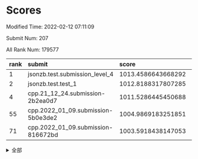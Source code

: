 # Scores

Modified Time: 2022-02-12 07:11:09

Submit Num: 207

All Rank Num: 179577

| rank |               submit               |       score        |       sigma        | pk_num |
| :--- | :--------------------------------- | :----------------- | :----------------- | :----- |
| 1    | jsonzb.test.submission_level_4     | 1013.4586643668292 | 0.8033339124737445 | 3468   |
| 2    | jsonzb.test.test_1                 | 1012.8188317807285 | 0.8312706618547014 | 3467   |
| 4    | cpp.21_12_24.submission-2b2ea0d7   | 1011.5286445450688 | 0.7747864477934578 | 3465   |
| 55   | cpp.2022_01_09.submission-5b0e3de2 | 1004.9869183251851 | 0.7269560915627638 | 3472   |
| 71   | cpp.2022_01_09.submission-816672bd | 1003.5918438147053 | 0.7163358840827884 | 3473   |


<details>
<summary>全部</summary>

| rank |                 submit                 |       score        |       sigma        | pk_num |
| :--- | :------------------------------------- | :----------------- | :----------------- | :----- |
| 1    | jsonzb.test.submission_level_4         | 1013.4586643668292 | 0.8033339124737445 | 3468   |
| 2    | jsonzb.test.test_1                     | 1012.8188317807285 | 0.8312706618547014 | 3467   |
| 3    | gobigger.level_3.submission_level_3_13 | 1011.5956802458977 | 0.7765942424059679 | 3471   |
| 4    | cpp.21_12_24.submission-2b2ea0d7       | 1011.5286445450688 | 0.7747864477934578 | 3465   |
| 5    | gobigger.level_3.submission_level_3_20 | 1011.2420519380815 | 0.7813913679363305 | 3465   |
| 6    | gobigger.level_3.submission_level_3_40 | 1011.2269782883992 | 0.7979807390919049 | 3469   |
| 7    | gobigger.level_3.submission_level_3_7  | 1011.1826824484328 | 0.7538127616194334 | 3472   |
| 8    | gobigger.level_3.submission_level_3_46 | 1011.0730608634469 | 0.7611899128563283 | 3465   |
| 9    | gobigger.level_3.submission_level_3_21 | 1011.0511385003322 | 0.7611290711696626 | 3472   |
| 10   | gobigger.level_3.submission_level_3_38 | 1010.9539705162488 | 0.771962118802689  | 3468   |
| 11   | gobigger.level_3.submission_level_3_44 | 1010.9046916830607 | 0.7826413545547383 | 3469   |
| 12   | gobigger.level_3.submission_level_3_18 | 1010.6918534632549 | 0.7446724137414377 | 3468   |
| 13   | gobigger.level_3.submission_level_3_11 | 1010.6235723420084 | 0.7787358386868408 | 3475   |
| 14   | gobigger.level_3.submission_level_3_45 | 1010.5606433849608 | 0.7685536548340067 | 3471   |
| 15   | gobigger.level_3.submission_level_3_8  | 1010.5266450546046 | 0.7472431534856803 | 3473   |
| 16   | gobigger.level_3.submission_level_3_16 | 1010.5028568687353 | 0.7723664904753974 | 3467   |
| 17   | gobigger.level_3.submission_level_3_17 | 1010.3489332932545 | 0.757423090559107  | 3470   |
| 18   | gobigger.level_3.submission_level_3_26 | 1010.3461212009919 | 0.7384673364376457 | 3470   |
| 19   | gobigger.level_3.submission_level_3_48 | 1010.3437685933799 | 0.7625265824742061 | 3469   |
| 20   | gobigger.level_3.submission_level_3_15 | 1010.3393900758018 | 0.7554184959515438 | 3472   |
| 21   | gobigger.level_3.submission_level_3_39 | 1010.3254469835719 | 0.7602770906199349 | 3470   |
| 22   | gobigger.level_3.submission_level_3_28 | 1010.3125336032836 | 0.7620102743078767 | 3468   |
| 23   | gobigger.level_3.submission_level_3_41 | 1010.1519214349566 | 0.7678464540729565 | 3468   |
| 24   | gobigger.level_3.submission_level_3_32 | 1010.1422464176666 | 0.755810604079936  | 3468   |
| 25   | gobigger.level_3.submission_level_3_14 | 1010.0606944885233 | 0.7483833004530536 | 3468   |
| 26   | gobigger.level_3.submission_level_3_9  | 1010.0395387761719 | 0.7502003036751953 | 3468   |
| 27   | gobigger.level_3.submission_level_3_35 | 1010.0099286537846 | 0.7772317537836083 | 3472   |
| 28   | gobigger.level_3.submission_level_3_27 | 1009.9826616142915 | 0.747539940875719  | 3468   |
| 29   | gobigger.level_3.submission_level_3_19 | 1009.9766157418588 | 0.7671071679077666 | 3467   |
| 30   | gobigger.level_3.submission_level_3_29 | 1009.9562580594061 | 0.7587348659555585 | 3470   |
| 31   | gobigger.level_3.submission_level_3_5  | 1009.8568273048144 | 0.7649574498353583 | 3470   |
| 32   | gobigger.level_3.submission_level_3_2  | 1009.8308359878221 | 0.7538129810534577 | 3475   |
| 33   | gobigger.level_3.submission_level_3_31 | 1009.8223346171059 | 0.7641719135220606 | 3470   |
| 34   | gobigger.level_3.submission_level_3_37 | 1009.7996183735316 | 0.7446524615151489 | 3472   |
| 35   | gobigger.level_3.submission_level_3_42 | 1009.7942155901692 | 0.7545205614500546 | 3470   |
| 36   | gobigger.level_3.submission_level_3_30 | 1009.7462922784646 | 0.7795745039074596 | 3470   |
| 37   | gobigger.level_3.submission_level_3_36 | 1009.7227784102388 | 0.7468875516760005 | 3472   |
| 38   | gobigger.level_3.submission_level_3_1  | 1009.6167144528007 | 0.7572348778322744 | 3472   |
| 39   | gobigger.level_3.submission_level_3_3  | 1009.5851451377663 | 0.7486993586197159 | 3472   |
| 40   | gobigger.level_3.submission_level_3_34 | 1009.4354327194043 | 0.7497013489059183 | 3472   |
| 41   | gobigger.level_3.submission_level_3_43 | 1009.395057375429  | 0.7405511789548536 | 3470   |
| 42   | gobigger.level_3.submission_level_3_23 | 1009.2955477529671 | 0.7335060133927204 | 3470   |
| 43   | gobigger.level_3.submission_level_3_12 | 1009.2701473145303 | 0.7492666108771336 | 3471   |
| 44   | gobigger.level_3.submission_level_3_6  | 1009.1205596681007 | 0.7398450349870407 | 3470   |
| 45   | gobigger.level_3.submission_level_3_25 | 1009.0640209396206 | 0.7282168621292157 | 3472   |
| 46   | gobigger.level_3.submission_level_3_22 | 1008.9664883603573 | 0.7602183639520098 | 3472   |
| 47   | gobigger.level_3.submission_level_3_49 | 1008.9028987084359 | 0.7450150498077137 | 3471   |
| 48   | gobigger.level_3.submission_level_3_24 | 1008.7749728329419 | 0.7238203987147848 | 3465   |
| 49   | gobigger.level_3.submission_level_3_4  | 1008.6487193550802 | 0.7519753951138171 | 3474   |
| 50   | gobigger.level_3.submission_level_3_0  | 1008.5313600040294 | 0.7378306158607891 | 3471   |
| 51   | gobigger.level_3.submission_level_3_10 | 1008.4791128612976 | 0.7377803330109577 | 3471   |
| 52   | gobigger.level_3.submission_level_3_47 | 1008.3077662660523 | 0.7347198288142985 | 3471   |
| 53   | gobigger.level_3.submission_level_3_33 | 1008.0334091361581 | 0.7438403530507834 | 3466   |
| 54   | gobigger.level_1.submission_level_1_34 | 1005.9262354400872 | 0.7477361252103348 | 3466   |
| 55   | cpp.2022_01_09.submission-5b0e3de2     | 1004.9869183251851 | 0.7269560915627638 | 3472   |
| 56   | gobigger.level_1.submission_level_1_35 | 1004.6032898155837 | 0.7273132020475206 | 3469   |
| 57   | gobigger.level_1.submission_level_1_30 | 1004.4821348814137 | 0.7186713803327822 | 3474   |
| 58   | gobigger.level_1.submission_level_1_39 | 1004.4545802944305 | 0.7300456061151034 | 3471   |
| 59   | gobigger.level_1.submission_level_1_19 | 1004.3108863422393 | 0.7184002145917536 | 3472   |
| 60   | gobigger.level_1.submission_level_1_20 | 1004.2733404506305 | 0.7187985504827633 | 3474   |
| 61   | gobigger.level_1.submission_level_1_15 | 1004.1887496896436 | 0.7288685283537487 | 3469   |
| 62   | gobigger.level_1.submission_level_1_36 | 1004.1595505303936 | 0.7166857753023612 | 3468   |
| 63   | gobigger.level_1.submission_level_1_9  | 1004.1469005734525 | 0.7149219821594249 | 3465   |
| 64   | gobigger.level_1.submission_level_1_5  | 1004.1316400615408 | 0.7196578039745198 | 3472   |
| 65   | gobigger.level_1.submission_level_1_37 | 1004.1188511855115 | 0.7114166607212443 | 3470   |
| 66   | gobigger.level_1.submission_level_1_16 | 1004.0428013777708 | 0.7219787464679961 | 3466   |
| 67   | gobigger.level_1.submission_level_1_22 | 1004.010270425366  | 0.7184261707136181 | 3467   |
| 68   | gobigger.level_1.submission_level_1_21 | 1003.9449122049588 | 0.7111274789586112 | 3472   |
| 69   | gobigger.level_1.submission_level_1_4  | 1003.9422406824033 | 0.7068096235038623 | 3468   |
| 70   | gobigger.level_1.submission_level_1_23 | 1003.7030802566261 | 0.7042697626021449 | 3464   |
| 71   | cpp.2022_01_09.submission-816672bd     | 1003.5918438147053 | 0.7163358840827884 | 3473   |
| 72   | gobigger.level_1.submission_level_1_29 | 1003.5580034658462 | 0.7202640214629765 | 3467   |
| 73   | gobigger.level_1.submission_level_1_6  | 1003.5325556944002 | 0.7138703199366918 | 3467   |
| 74   | gobigger.level_1.submission_level_1_33 | 1003.524046371324  | 0.7101336314281004 | 3469   |
| 75   | gobigger.level_1.submission_level_1_28 | 1003.4839754613    | 0.7265913653159628 | 3469   |
| 76   | gobigger.level_1.submission_level_1_8  | 1003.4642293966155 | 0.7155908289591777 | 3471   |
| 77   | gobigger.level_1.submission_level_1_14 | 1003.2828221794504 | 0.7122060860359078 | 3471   |
| 78   | gobigger.level_1.submission_level_1_25 | 1003.2721203378408 | 0.713321115848814  | 3467   |
| 79   | gobigger.level_1.submission_level_1_45 | 1003.2683818217262 | 0.7204730485610854 | 3468   |
| 80   | gobigger.level_1.submission_level_1_43 | 1003.1908356602222 | 0.7229076278592443 | 3473   |
| 81   | gobigger.level_1.submission_level_1_47 | 1003.1758508887331 | 0.7273532600880366 | 3475   |
| 82   | gobigger.level_1.submission_level_1_18 | 1003.1721060834645 | 0.7056076960334873 | 3475   |
| 83   | gobigger.level_1.submission_level_1_48 | 1003.1694365932692 | 0.7247552978267887 | 3475   |
| 84   | gobigger.level_1.submission_level_1_10 | 1003.1573456580147 | 0.728149563870833  | 3472   |
| 85   | gobigger.level_1.submission_level_1_40 | 1003.1039221558286 | 0.7128523670635452 | 3470   |
| 86   | gobigger.level_1.submission_level_1_41 | 1003.0844735778851 | 0.712117212188966  | 3471   |
| 87   | gobigger.level_1.submission_level_1_32 | 1002.9945879445806 | 0.7186718580910646 | 3473   |
| 88   | gobigger.level_1.submission_level_1_1  | 1002.9877993984259 | 0.7163294634461753 | 3466   |
| 89   | gobigger.level_1.submission_level_1_31 | 1002.9256588532517 | 0.7066918379427142 | 3469   |
| 90   | gobigger.level_1.submission_level_1_11 | 1002.9245332375845 | 0.7130414528499087 | 3471   |
| 91   | gobigger.level_1.submission_level_1_24 | 1002.8150674427303 | 0.7121550472890832 | 3472   |
| 92   | gobigger.level_1.submission_level_1_38 | 1002.7196333834655 | 0.7242847801452152 | 3467   |
| 93   | gobigger.level_1.submission_level_1_3  | 1002.7174476150961 | 0.7149660878599821 | 3464   |
| 94   | gobigger.level_1.submission_level_1_49 | 1002.6749835170012 | 0.7073576846917583 | 3468   |
| 95   | gobigger.level_1.submission_level_1_2  | 1002.6604282508479 | 0.7192843937143986 | 3468   |
| 96   | gobigger.level_1.submission_level_1_0  | 1002.339200011616  | 0.7149773671187654 | 3474   |
| 97   | gobigger.level_1.submission_level_1_44 | 1002.3372100961905 | 0.7276637919419561 | 3473   |
| 98   | gobigger.level_1.submission_level_1_46 | 1002.3094381578352 | 0.7207388244760353 | 3471   |
| 99   | gobigger.level_1.submission_level_1_13 | 1002.2838712423301 | 0.7173476146027028 | 3474   |
| 100  | gobigger.level_1.submission_level_1_26 | 1002.2765054946457 | 0.7107008259670663 | 3466   |
| 101  | gobigger.level_1.submission_level_1_42 | 1002.136430856902  | 0.7043929138823707 | 3470   |
| 102  | gobigger.level_1.submission_level_1_27 | 1002.0671688075176 | 0.7216315169640244 | 3471   |
| 103  | gobigger.level_1.submission_level_1_17 | 1002.0630346200888 | 0.7041613986907487 | 3476   |
| 104  | gobigger.level_1.submission_level_1_7  | 1001.8921127185637 | 0.7087545536667366 | 3468   |
| 105  | gobigger.level_1.submission_level_1_12 | 1001.7326934497696 | 0.7241039799278808 | 3471   |
| 106  | gobigger.random.submission_random_7    | 997.7481445110714  | 0.7106128861182639 | 3470   |
| 107  | gobigger.random.submission_random_15   | 997.4130272887176  | 0.7151789084985031 | 3471   |
| 108  | gobigger.random.submission_random_36   | 997.3235244732117  | 0.6999385755955181 | 3474   |
| 109  | gobigger.random.submission_random_0    | 997.211836657939   | 0.6960492932297524 | 3471   |
| 110  | gobigger.random.submission_random_2    | 997.0925158343738  | 0.7012056311797978 | 3471   |
| 111  | gobigger.random.submission_random_16   | 997.0736609863254  | 0.7006318898855513 | 3466   |
| 112  | gobigger.random.submission_random_24   | 996.9447629013441  | 0.7168169350875914 | 3468   |
| 113  | gobigger.random.submission_random_5    | 996.7658222300034  | 0.7185684128183262 | 3467   |
| 114  | gobigger.random.submission_random_48   | 996.7143042251605  | 0.7009231314947275 | 3467   |
| 115  | gobigger.random.submission_random_19   | 996.5880039293648  | 0.7180440305786069 | 3469   |
| 116  | gobigger.random.submission_random_39   | 996.5711413628867  | 0.7048533909094734 | 3477   |
| 117  | gobigger.random.submission_random_3    | 996.5658297112794  | 0.7094062229826177 | 3472   |
| 118  | gobigger.random.submission_random_18   | 996.5413792793822  | 0.7214564826990165 | 3473   |
| 119  | gobigger.random.submission_random_6    | 996.5243401619949  | 0.7105922011301038 | 3468   |
| 120  | gobigger.random.submission_random_13   | 996.4353350741084  | 0.7198507235606612 | 3467   |
| 121  | gobigger.random.submission_random_4    | 996.4252732125339  | 0.7074294085677052 | 3467   |
| 122  | gobigger.random.submission_random_29   | 996.3286716895851  | 0.7104857085103802 | 3470   |
| 123  | gobigger.random.submission_random_44   | 996.1835048872753  | 0.7177729268584646 | 3470   |
| 124  | gobigger.random.submission_random_27   | 996.1058886074335  | 0.7229203356597809 | 3469   |
| 125  | gobigger.random.submission_random_32   | 996.0976281975184  | 0.7214338470702093 | 3473   |
| 126  | gobigger.random.submission_random_21   | 996.0714033184073  | 0.7030043585358472 | 3473   |
| 127  | gobigger.random.submission_random_33   | 996.0491473386636  | 0.7117369643558623 | 3475   |
| 128  | gobigger.random.submission_random_1    | 995.9703099230952  | 0.712001429003944  | 3466   |
| 129  | gobigger.random.submission_random_11   | 995.9205492345692  | 0.7166807673158366 | 3468   |
| 130  | gobigger.random.submission_random_35   | 995.915558086691   | 0.7092616630911159 | 3471   |
| 131  | gobigger.random.submission_random_43   | 995.9047977278703  | 0.7089266472739001 | 3474   |
| 132  | gobigger.random.submission_random_41   | 995.9016991100234  | 0.7158001145459351 | 3470   |
| 133  | gobigger.random.submission_random_26   | 995.8644355339154  | 0.7105796222011475 | 3469   |
| 134  | gobigger.random.submission_random_25   | 995.8457650711622  | 0.704727560732246  | 3469   |
| 135  | gobigger.random.submission_random_30   | 995.7493023847107  | 0.7176194631271627 | 3471   |
| 136  | gobigger.random.submission_random_23   | 995.7209558452827  | 0.7022659827217947 | 3471   |
| 137  | gobigger.random.submission_random_8    | 995.7205115497788  | 0.713825790101957  | 3464   |
| 138  | gobigger.random.submission_random_28   | 995.7157475488513  | 0.722191364343082  | 3469   |
| 139  | gobigger.random.submission_random_45   | 995.620939872301   | 0.7171254856465384 | 3468   |
| 140  | gobigger.random.submission_random_40   | 995.6038558270993  | 0.7176883554968747 | 3467   |
| 141  | gobigger.random.submission_random_9    | 995.5147575703809  | 0.7110167363969717 | 3470   |
| 142  | gobigger.random.submission_random_37   | 995.5047861141805  | 0.7020532960256901 | 3470   |
| 143  | gobigger.random.submission_random_17   | 995.5032405160179  | 0.7028316555032994 | 3468   |
| 144  | gobigger.random.submission_random_42   | 995.4264087714492  | 0.7104962363079992 | 3472   |
| 145  | gobigger.random.submission_random_22   | 995.4089897856818  | 0.712424237691642  | 3469   |
| 146  | gobigger.random.submission_random_47   | 995.3237734018396  | 0.7109517221119186 | 3473   |
| 147  | gobigger.random.submission_random_14   | 995.280074932183   | 0.7065776820971351 | 3470   |
| 148  | gobigger.random.submission_random_49   | 995.2629414675081  | 0.7204452725115411 | 3472   |
| 149  | gobigger.random.submission_random_34   | 995.0936279689148  | 0.7267990963896189 | 3469   |
| 150  | gobigger.random.submission_random_20   | 995.028395458269   | 0.706574232272914  | 3467   |
| 151  | gobigger.random.submission_random_10   | 994.800836598228   | 0.7065795546415823 | 3470   |
| 152  | gobigger.random.submission_random_46   | 994.7725407486993  | 0.7167214855086095 | 3468   |
| 153  | gobigger.random.submission_random_38   | 994.5869082404439  | 0.7137880589129247 | 3465   |
| 154  | gobigger.random.submission_random_12   | 994.3570878828161  | 0.7211116150963618 | 3468   |
| 155  | gobigger.random.submission_random_31   | 993.8359505654739  | 0.7276918889933683 | 3471   |
| 156  | gobigger.level_2.submission_level_2_35 | 993.7928874452067  | 0.7359071685310475 | 3469   |
| 157  | gobigger.level_2.submission_level_2_1  | 993.6893358088683  | 0.7448705657498423 | 3471   |
| 158  | gobigger.level_2.submission_level_2_14 | 993.5580495628575  | 0.7314162026354245 | 3470   |
| 159  | gobigger.level_2.submission_level_2_27 | 993.3027645815412  | 0.7362495178190535 | 3472   |
| 160  | gobigger.level_2.submission_level_2_5  | 993.247440318304   | 0.732357723637583  | 3470   |
| 161  | gobigger.level_2.submission_level_2_45 | 993.2083826076461  | 0.7291484552444858 | 3471   |
| 162  | gobigger.level_2.submission_level_2_10 | 993.1337135493083  | 0.7402350554952735 | 3474   |
| 163  | gobigger.level_2.submission_level_2_20 | 993.0079347662794  | 0.7319662545336459 | 3475   |
| 164  | gobigger.level_2.submission_level_2_17 | 992.9620730802068  | 0.7338750088154908 | 3470   |
| 165  | gobigger.level_2.submission_level_2_38 | 992.80227974381    | 0.7391820627567062 | 3471   |
| 166  | gobigger.level_2.submission_level_2_18 | 992.7983579616853  | 0.749365974383396  | 3466   |
| 167  | gobigger.level_2.submission_level_2_42 | 992.7054962228673  | 0.7458637532795667 | 3466   |
| 168  | gobigger.level_2.submission_level_2_6  | 992.6350459565658  | 0.7470404136373733 | 3474   |
| 169  | gobigger.level_2.submission_level_2_41 | 992.5742085914694  | 0.7488084497868878 | 3477   |
| 170  | gobigger.level_2.submission_level_2_39 | 992.5627569160752  | 0.7502404773744091 | 3470   |
| 171  | gobigger.level_2.submission_level_2_24 | 992.5593769432733  | 0.7499576954836256 | 3470   |
| 172  | gobigger.level_2.submission_level_2_9  | 992.5376579305122  | 0.7469056661833068 | 3469   |
| 173  | gobigger.level_2.submission_level_2_37 | 992.5205149423088  | 0.7531672017840392 | 3469   |
| 174  | gobigger.level_2.submission_level_2_16 | 992.4838736523179  | 0.7257256134467996 | 3471   |
| 175  | gobigger.level_2.submission_level_2_13 | 992.4442807332429  | 0.7403566026420587 | 3464   |
| 176  | gobigger.level_2.submission_level_2_49 | 992.4421374820367  | 0.7627690990061414 | 3474   |
| 177  | gobigger.level_2.submission_level_2_25 | 992.2704102403917  | 0.7324659391432597 | 3468   |
| 178  | gobigger.level_2.submission_level_2_4  | 992.2072904762401  | 0.7469769867813716 | 3475   |
| 179  | gobigger.level_2.submission_level_2_44 | 992.1608615804073  | 0.7567212959709665 | 3473   |
| 180  | gobigger.level_2.submission_level_2_32 | 992.130734355959   | 0.7419261441456109 | 3471   |
| 181  | gobigger.level_2.submission_level_2_40 | 992.1152879665141  | 0.7456400579825849 | 3470   |
| 182  | gobigger.level_2.submission_level_2_12 | 992.0489658408964  | 0.772487017401565  | 3472   |
| 183  | gobigger.level_2.submission_level_2_47 | 991.9515676979522  | 0.7322081550437132 | 3472   |
| 184  | gobigger.level_2.submission_level_2_48 | 991.8738491990557  | 0.7449823997401934 | 3469   |
| 185  | gobigger.level_2.submission_level_2_23 | 991.6652164963865  | 0.7575982640273263 | 3468   |
| 186  | gobigger.level_2.submission_level_2_22 | 991.655049901918   | 0.7456306025931494 | 3475   |
| 187  | gobigger.level_2.submission_level_2_30 | 991.6167456920997  | 0.7521445114043978 | 3469   |
| 188  | gobigger.level_2.submission_level_2_0  | 991.5775639680344  | 0.7478787320070992 | 3474   |
| 189  | gobigger.level_2.submission_level_2_46 | 991.5572212861991  | 0.7689522842765004 | 3468   |
| 190  | gobigger.level_2.submission_level_2_36 | 991.5168669692362  | 0.749427168662489  | 3469   |
| 191  | gobigger.level_2.submission_level_2_26 | 991.4621734351234  | 0.7399795231657074 | 3468   |
| 192  | gobigger.level_2.submission_level_2_31 | 991.4246114628695  | 0.723589875406171  | 3475   |
| 193  | gobigger.level_2.submission_level_2_43 | 991.3151365267448  | 0.7559117627762743 | 3468   |
| 194  | gobigger.level_2.submission_level_2_34 | 991.2996438403113  | 0.7561666116379143 | 3470   |
| 195  | gobigger.level_2.submission_level_2_3  | 991.2848472541855  | 0.7504246742408427 | 3470   |
| 196  | gobigger.level_2.submission_level_2_19 | 991.2497692609284  | 0.7581370053541572 | 3471   |
| 197  | gobigger.level_2.submission_level_2_2  | 991.1557874848703  | 0.7518353628442563 | 3474   |
| 198  | gobigger.level_2.submission_level_2_15 | 991.1536346779782  | 0.7525776052615849 | 3466   |
| 199  | gobigger.level_2.submission_level_2_28 | 991.0851250410262  | 0.7479788985456118 | 3469   |
| 200  | gobigger.level_2.submission_level_2_21 | 991.0083711296893  | 0.7550465581699708 | 3477   |
| 201  | gobigger.level_2.submission_level_2_29 | 990.6239127063662  | 0.7488231307816465 | 3475   |
| 202  | gobigger.level_2.submission_level_2_7  | 990.564618567184   | 0.7671364292212242 | 3470   |
| 203  | gobigger.level_2.submission_level_2_8  | 990.482716215255   | 0.7559318897998205 | 3466   |
| 204  | gobigger.level_2.submission_level_2_33 | 990.1841796723136  | 0.7533507108848896 | 3470   |
| 205  | gobigger.level_2.submission_level_2_11 | 989.9112628798459  | 0.7711925736605745 | 3467   |
| 206  | gobigger.none.submission_none_1        | 979.7698569623527  | 1.2247372708256148 | 3474   |
| 207  | gobigger.none.submission_none_0        | 976.1061680666024  | 1.361418620379615  | 3472   |

</details>